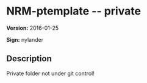 # NRM-ptemplate -- private

**Version:** 2016-01-25

**Sign:** nylander

## Description

Private folder not under git control!

